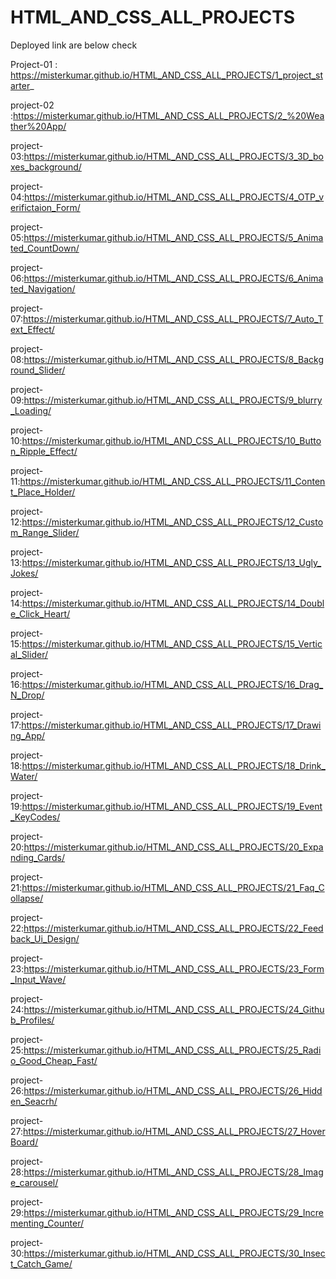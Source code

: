 # HTML_AND_CSS_ALL_PROJECTS
Deployed link are below check

Project-01 : https://misterkumar.github.io/HTML_AND_CSS_ALL_PROJECTS/1_project_starter_

project-02 :https://misterkumar.github.io/HTML_AND_CSS_ALL_PROJECTS/2_%20Weather%20App/

project-03:https://misterkumar.github.io/HTML_AND_CSS_ALL_PROJECTS/3_3D_boxes_background/

project-04:https://misterkumar.github.io/HTML_AND_CSS_ALL_PROJECTS/4_OTP_verifictaion_Form/

project-05:https://misterkumar.github.io/HTML_AND_CSS_ALL_PROJECTS/5_Animated_CountDown/

project-06:https://misterkumar.github.io/HTML_AND_CSS_ALL_PROJECTS/6_Animated_Navigation/

project-07:https://misterkumar.github.io/HTML_AND_CSS_ALL_PROJECTS/7_Auto_Text_Effect/

project-08:https://misterkumar.github.io/HTML_AND_CSS_ALL_PROJECTS/8_Background_Slider/

project-09:https://misterkumar.github.io/HTML_AND_CSS_ALL_PROJECTS/9_blurry_Loading/

project-10:https://misterkumar.github.io/HTML_AND_CSS_ALL_PROJECTS/10_Button_Ripple_Effect/

project-11:https://misterkumar.github.io/HTML_AND_CSS_ALL_PROJECTS/11_Content_Place_Holder/

project-12:https://misterkumar.github.io/HTML_AND_CSS_ALL_PROJECTS/12_Custom_Range_Slider/

project-13:https://misterkumar.github.io/HTML_AND_CSS_ALL_PROJECTS/13_Ugly_Jokes/

project-14:https://misterkumar.github.io/HTML_AND_CSS_ALL_PROJECTS/14_Double_Click_Heart/

project-15:https://misterkumar.github.io/HTML_AND_CSS_ALL_PROJECTS/15_Vertical_Slider/

project-16:https://misterkumar.github.io/HTML_AND_CSS_ALL_PROJECTS/16_Drag_N_Drop/

project-17:https://misterkumar.github.io/HTML_AND_CSS_ALL_PROJECTS/17_Drawing_App/

project-18:https://misterkumar.github.io/HTML_AND_CSS_ALL_PROJECTS/18_Drink_Water/

project-19:https://misterkumar.github.io/HTML_AND_CSS_ALL_PROJECTS/19_Event_KeyCodes/

project-20:https://misterkumar.github.io/HTML_AND_CSS_ALL_PROJECTS/20_Expanding_Cards/

project-21:https://misterkumar.github.io/HTML_AND_CSS_ALL_PROJECTS/21_Faq_Collapse/

project-22:https://misterkumar.github.io/HTML_AND_CSS_ALL_PROJECTS/22_Feedback_Ui_Design/

project-23:https://misterkumar.github.io/HTML_AND_CSS_ALL_PROJECTS/23_Form_Input_Wave/

project-24:https://misterkumar.github.io/HTML_AND_CSS_ALL_PROJECTS/24_Github_Profiles/

project-25:https://misterkumar.github.io/HTML_AND_CSS_ALL_PROJECTS/25_Radio_Good_Cheap_Fast/

project-26:https://misterkumar.github.io/HTML_AND_CSS_ALL_PROJECTS/26_Hidden_Seacrh/

project-27:https://misterkumar.github.io/HTML_AND_CSS_ALL_PROJECTS/27_HoverBoard/

project-28:https://misterkumar.github.io/HTML_AND_CSS_ALL_PROJECTS/28_Image_carousel/

project-29:https://misterkumar.github.io/HTML_AND_CSS_ALL_PROJECTS/29_Incrementing_Counter/

project-30:https://misterkumar.github.io/HTML_AND_CSS_ALL_PROJECTS/30_Insect_Catch_Game/